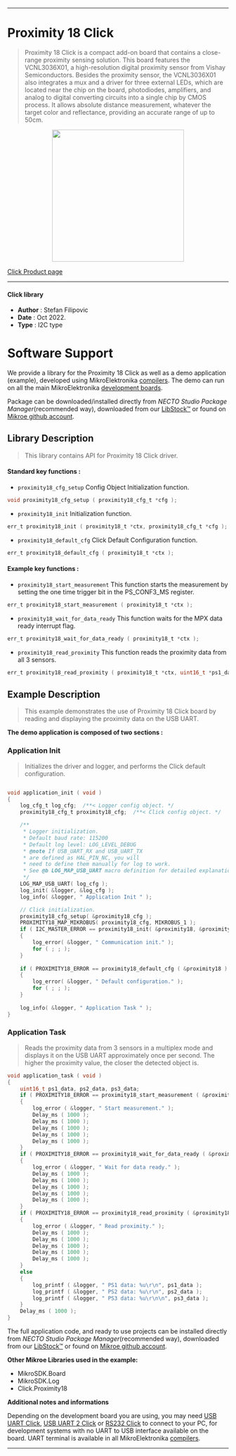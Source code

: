 
---
# Proximity 18 Click

> Proximity 18 Click is a compact add-on board that contains a close-range proximity sensing solution. This board features the VCNL3036X01, a high-resolution digital proximity sensor from Vishay Semiconductors. Besides the proximity sensor, the VCNL3036X01 also integrates a mux and a driver for three external LEDs, which are located near the chip on the board, photodiodes, amplifiers, and analog to digital converting circuits into a single chip by CMOS process. It allows absolute distance measurement, whatever the target color and reflectance, providing an accurate range of up to 50cm.

<p align="center">
  <img src="https://download.mikroe.com/images/click_for_ide/proximity18_click.png" height=300px>
</p>

[Click Product page](https://www.mikroe.com/proximity-18-click)

---


#### Click library

- **Author**        : Stefan Filipovic
- **Date**          : Oct 2022.
- **Type**          : I2C type


# Software Support

We provide a library for the Proximity 18 Click
as well as a demo application (example), developed using MikroElektronika
[compilers](https://www.mikroe.com/necto-studio).
The demo can run on all the main MikroElektronika [development boards](https://www.mikroe.com/development-boards).

Package can be downloaded/installed directly from *NECTO Studio Package Manager*(recommended way), downloaded from our [LibStock&trade;](https://libstock.mikroe.com) or found on [Mikroe github account](https://github.com/MikroElektronika/mikrosdk_click_v2/tree/master/clicks).

## Library Description

> This library contains API for Proximity 18 Click driver.

#### Standard key functions :

- `proximity18_cfg_setup` Config Object Initialization function.
```c
void proximity18_cfg_setup ( proximity18_cfg_t *cfg );
```

- `proximity18_init` Initialization function.
```c
err_t proximity18_init ( proximity18_t *ctx, proximity18_cfg_t *cfg );
```

- `proximity18_default_cfg` Click Default Configuration function.
```c
err_t proximity18_default_cfg ( proximity18_t *ctx );
```

#### Example key functions :

- `proximity18_start_measurement` This function starts the measurement by setting the one time trigger bit in the PS_CONF3_MS register.
```c
err_t proximity18_start_measurement ( proximity18_t *ctx );
```

- `proximity18_wait_for_data_ready` This function waits for the MPX data ready interrupt flag.
```c
err_t proximity18_wait_for_data_ready ( proximity18_t *ctx );
```

- `proximity18_read_proximity` This function reads the proximity data from all 3 sensors.
```c
err_t proximity18_read_proximity ( proximity18_t *ctx, uint16_t *ps1_data, uint16_t *ps2_data, uint16_t *ps3_data );
```

## Example Description

> This example demonstrates the use of Proximity 18 Click board by reading and displaying the proximity data on the USB UART.

**The demo application is composed of two sections :**

### Application Init

> Initializes the driver and logger, and performs the Click default configuration.

```c

void application_init ( void )
{
    log_cfg_t log_cfg;  /**< Logger config object. */
    proximity18_cfg_t proximity18_cfg;  /**< Click config object. */

    /** 
     * Logger initialization.
     * Default baud rate: 115200
     * Default log level: LOG_LEVEL_DEBUG
     * @note If USB_UART_RX and USB_UART_TX 
     * are defined as HAL_PIN_NC, you will 
     * need to define them manually for log to work. 
     * See @b LOG_MAP_USB_UART macro definition for detailed explanation.
     */
    LOG_MAP_USB_UART( log_cfg );
    log_init( &logger, &log_cfg );
    log_info( &logger, " Application Init " );

    // Click initialization.
    proximity18_cfg_setup( &proximity18_cfg );
    PROXIMITY18_MAP_MIKROBUS( proximity18_cfg, MIKROBUS_1 );
    if ( I2C_MASTER_ERROR == proximity18_init( &proximity18, &proximity18_cfg ) ) 
    {
        log_error( &logger, " Communication init." );
        for ( ; ; );
    }
    
    if ( PROXIMITY18_ERROR == proximity18_default_cfg ( &proximity18 ) )
    {
        log_error( &logger, " Default configuration." );
        for ( ; ; );
    }
    
    log_info( &logger, " Application Task " );
}

```

### Application Task

> Reads the proximity data from 3 sensors in a multiplex mode and displays it on the USB UART
approximately once per second. The higher the proximity value, the closer the detected object is.

```c
void application_task ( void )
{
    uint16_t ps1_data, ps2_data, ps3_data;
    if ( PROXIMITY18_ERROR == proximity18_start_measurement ( &proximity18 ) )
    {
        log_error ( &logger, " Start measurement." );
        Delay_ms ( 1000 );
        Delay_ms ( 1000 );
        Delay_ms ( 1000 );
        Delay_ms ( 1000 );
        Delay_ms ( 1000 );
    }
    if ( PROXIMITY18_ERROR == proximity18_wait_for_data_ready ( &proximity18 ) )
    {
        log_error ( &logger, " Wait for data ready." );
        Delay_ms ( 1000 );
        Delay_ms ( 1000 );
        Delay_ms ( 1000 );
        Delay_ms ( 1000 );
        Delay_ms ( 1000 );
    }
    if ( PROXIMITY18_ERROR == proximity18_read_proximity ( &proximity18, &ps1_data, &ps2_data, &ps3_data ) )
    {
        log_error ( &logger, " Read proximity." );
        Delay_ms ( 1000 );
        Delay_ms ( 1000 );
        Delay_ms ( 1000 );
        Delay_ms ( 1000 );
        Delay_ms ( 1000 );
    }
    else
    {
        log_printf ( &logger, " PS1 data: %u\r\n", ps1_data );
        log_printf ( &logger, " PS2 data: %u\r\n", ps2_data );
        log_printf ( &logger, " PS3 data: %u\r\n\n", ps3_data );
    }
    Delay_ms ( 1000 );
}
```

The full application code, and ready to use projects can be installed directly from *NECTO Studio Package Manager*(recommended way), downloaded from our [LibStock&trade;](https://libstock.mikroe.com) or found on [Mikroe github account](https://github.com/MikroElektronika/mikrosdk_click_v2/tree/master/clicks).

**Other Mikroe Libraries used in the example:**

- MikroSDK.Board
- MikroSDK.Log
- Click.Proximity18

**Additional notes and informations**

Depending on the development board you are using, you may need
[USB UART Click](https://www.mikroe.com/usb-uart-click),
[USB UART 2 Click](https://www.mikroe.com/usb-uart-2-click) or
[RS232 Click](https://www.mikroe.com/rs232-click) to connect to your PC, for
development systems with no UART to USB interface available on the board. UART
terminal is available in all MikroElektronika
[compilers](https://shop.mikroe.com/compilers).

---
